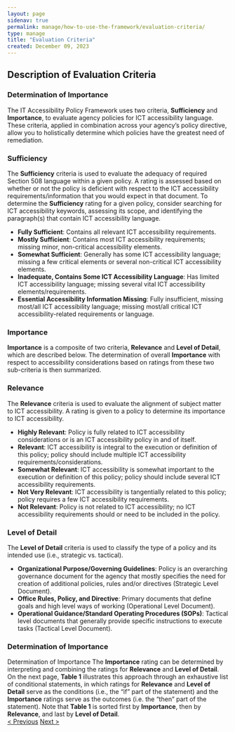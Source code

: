 ```yaml
---
layout: page
sidenav: true
permalink: manage/how-to-use-the-framework/evaluation-criteria/
type: manage
title: "Evaluation Criteria"
created: December 09, 2023
---
```


<h2 id="standards">
  Description of Evaluation Criteria
</h2>
<h3 id="standards" class = "subheading">
  Determination of Importance
</h3>
The IT Accessibility Policy Framework uses two criteria, <b>Sufficiency</b> and <b>Importance</b>, to evaluate agency policies for ICT accessibility language. These criteria, applied in combination across your agency’s policy directive, allow you to holistically determine which policies have the greatest need of remediation.
<h3 id="standards" class = "subheading">
  Sufficiency
</h3>
The <b>Sufficiency</b> criteria is used to evaluate the adequacy of required Section 508 language within a given policy. A rating is assessed based on whether or not the policy is deficient with respect to the ICT accessibility requirements/information that you would expect in that document. To determine the <b>Sufficiency</b> rating for a given policy, consider searching for ICT accessibility keywords, assessing its scope, and identifying the paragraph(s) that contain ICT accessibility language.

<ul>
<li><b>Fully Sufficient</b>: Contains all relevant ICT accessibility requirements.</li>
<li><b>Mostly Sufficient</b>: Contains most ICT accessibility requirements; missing minor, non-critical accessibility elements.</li>
<li><b>Somewhat Sufficient</b>: Generally has some ICT accessibility language; missing a few critical elements or several non-critical ICT accessibility elements.</li>
<li><b>Inadequate, Contains Some ICT Accessibility Language</b>: Has limited ICT accessibility language; missing several vital ICT accessibility elements/requirements.</li>
<li><b>Essential Accessibility Information Missing</b>: Fully insufficient, missing most/all ICT accessibility language; missing most/all critical ICT accessibility-related requirements or language.</li>
</ul>

<h3 id="standards" class = "subheading">
  Importance
</h3>
<b>Importance</b> is a composite of two criteria, <b>Relevance</b> and <b>Level of Detail</b>, which are described below. The determination of overall <b>Importance</b> with respect to accessibility considerations based on ratings from these two sub-criteria is then summarized.

<h3 id="standards" class = "subheading">
  Relevance
</h3>
The <b>Relevance</b> criteria is used to evaluate the alignment of subject matter to ICT accessibility. A rating is given to a policy to determine its importance to ICT accessibility.

<ul>
  <li><b>Highly Relevant</b>: Policy is fully related to ICT accessibility considerations or is an ICT accessibility policy in and of itself.</li>
  <li><b>Relevant</b>: ICT accessibility is integral to the execution or definition of this policy; policy should include multiple ICT accessibility requirements/considerations.</li>
  <li><b>Somewhat Relevant</b>: ICT accessibility is somewhat important to the execution or definition of this policy; policy should include several ICT accessibility requirements.</li>
  <li><b>Not Very Relevant</b>: ICT accessibility is tangentially related to this policy; policy requires a few ICT accessibility requirements.</li>
  <li><b>Not Relevant</b>: Policy is not related to ICT accessibility; no ICT accessibility requirements should or need to be included in the policy.</li>
</ul>

<h3 id="standards" class = "subheading">
  Level of Detail
</h3>
The <b>Level of Detail</b> criteria is used to classify the type of a policy and its intended use (i.e., strategic vs. tactical).
<ul>
  <li><b>Organizational Purpose/Governing Guidelines</b>: Policy is an overarching governance document for the agency that mostly specifies the need for creation of additional policies, rules and/or directives (Strategic Level Document).</li>
  <li><b>Office Rules, Policy, and Directive</b>: Primary documents that define goals and high level ways of working (Operational Level Document).</li>
  <li><b>Operational Guidance/Standard Operating Procedures (SOPs)</b>: Tactical level documents that generally provide specific instructions to execute tasks (Tactical Level Document).</li>
</ul>

<h3 id="standards" class = "subheading">
  Determination of Importance
</h3>
Determination of Importance
The <b>Importance</b> rating can be determined by interpreting and combining the ratings for <b>Relevance</b> and <b>Level of Detail</b>. On the next page, <b>Table 1</b> illustrates this approach through an exhaustive list of conditional statements, in which ratings for <b>Relevance</b> and <b>Level of Detail</b> serve as the conditions (i.e., the “if” part of the statement) and the <b>Importance</b> ratings serve as the outcomes (i.e. the “then” part of the statement). Note that <b>Table 1</b> is sorted first by <b>Importance</b>, then by <b>Relevance</b>, and last by <b>Level of Detail</b>.

<div>
<div id="prev-next-section">
    <a class="prev-page" title="Go to previous page" 
      href="{{site.baseurl}}/manage/how-to-use-the-framework/how-to-identify-policies/"> < Previous</a>
    <a class="prev-page" title="Go to next page"
      href="{{site.baseurl}}/manage/how-to-use-the-framework/guiding-question/"> 
      Next >
    </a>
</div>
</div>

